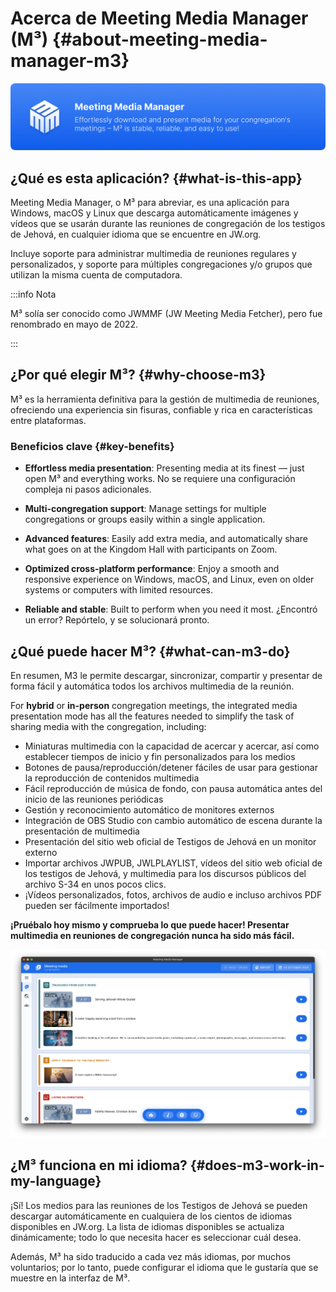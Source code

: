 # Acerca de Meeting Media Manager (M³) {#about-meeting-media-manager-m3}

![M³ banner](./../assets/m3-banner.png)

## ¿Qué es esta aplicación? {#what-is-this-app}

Meeting Media Manager, o M³ para abreviar, es una aplicación para Windows, macOS y Linux que descarga automáticamente imágenes y vídeos que se usarán durante las reuniones de congregación de los testigos de Jehová, en cualquier idioma que se encuentre en JW.org.

Incluye soporte para administrar multimedia de reuniones regulares y personalizados, y soporte para múltiples congregaciones y/o grupos que utilizan la misma cuenta de computadora.

:::info Nota

M³ solía ser conocido como JWMMF (JW Meeting Media Fetcher), pero fue renombrado en mayo de 2022.

:::

## ¿Por qué elegir M³? {#why-choose-m3}

M³ es la herramienta definitiva para la gestión de multimedia de reuniones, ofreciendo una experiencia sin fisuras, confiable y rica en características entre plataformas.

### Beneficios clave {#key-benefits}

- **Effortless media presentation**: Presenting media at its finest — just open M³ and everything works. No se requiere una configuración compleja ni pasos adicionales.

- **Multi-congregation support**: Manage settings for multiple congregations or groups easily within a single application.

- **Advanced features**: Easily add extra media, and automatically share what goes on at the Kingdom Hall with participants on Zoom.

- **Optimized cross-platform performance**: Enjoy a smooth and responsive experience on Windows, macOS, and Linux, even on older systems or computers with limited resources.

- **Reliable and stable**: Built to perform when you need it most. ¿Encontró un error? Repórtelo, y se solucionará pronto.

## ¿Qué puede hacer M³? {#what-can-m3-do}

En resumen, M3 le permite descargar, sincronizar, compartir y presentar de forma fácil y automática todos los archivos multimedia de la reunión.

For **hybrid** or **in-person** congregation meetings, the integrated media presentation mode has all the features needed to simplify the task of sharing media with the congregation, including:

- Miniaturas multimedia con la capacidad de acercar y acercar, así como establecer tiempos de inicio y fin personalizados para los medios
- Botones de pausa/reproducción/detener fáciles de usar para gestionar la reproducción de contenidos multimedia
- Fácil reproducción de música de fondo, con pausa automática antes del inicio de las reuniones periódicas
- Gestión y reconocimiento automático de monitores externos
- Integración de OBS Studio con cambio automático de escena durante la presentación de multimedia
- Presentación del sitio web oficial de Testigos de Jehová en un monitor externo
- Importar archivos JWPUB, JWLPLAYLIST, vídeos del sitio web oficial de los testigos de Jehová, y multimedia para los discursos públicos del archivo S-34 en unos pocos clics.
- ¡Vídeos personalizados, fotos, archivos de audio e incluso archivos PDF pueden ser fácilmente importados!

**¡Pruébalo hoy mismo y comprueba lo que puede hacer! Presentar multimedia en reuniones de congregación nunca ha sido más fácil.**

![M³ preview](./../assets/m3-preview.png)

## ¿M³ funciona en mi idioma? {#does-m3-work-in-my-language}

¡Sí! Los medios para las reuniones de los Testigos de Jehová se pueden descargar automáticamente en cualquiera de los cientos de idiomas disponibles en JW.org. La lista de idiomas disponibles se actualiza dinámicamente; todo lo que necesita hacer es seleccionar cuál desea.

Además, M³ ha sido traducido a cada vez más idiomas, por muchos voluntarios; por lo tanto, puede configurar el idioma que le gustaría que se muestre en la interfaz de M³.
